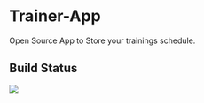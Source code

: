 # Trainer-App
Open Source App to Store your trainings schedule.
## Build Status
![](https://github.com/TheMHMoritz3/Trainer-App/workflows/Android%20CI/badge.svg)
